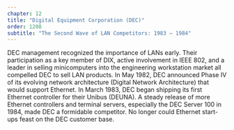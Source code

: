 ```yaml
---
chapter: 12
title: "Digital Equipment Corporation (DEC)"
order: 1208
subtitle: "The Second Wave of LAN Competitors: 1983 – 1984"
---
```


DEC management recognized the importance of LANs early. Their participation as a key member of DIX, active involvement in IEEE 802, and a leader in selling minicomputers into the engineering workstation market all compelled DEC to sell LAN products. In May 1982, DEC announced Phase IV of its evolving network architecture (Digital Network Architecture) that would support Ethernet. In March 1983, DEC began shipping its first Ethernet controller for their Unibus (DEUNA). A steady release of more Ethernet controllers and terminal servers, especially the DEC Server 100 in 1984, made DEC a formidable competitor. No longer could Ethernet start-ups feast on the DEC customer base.
